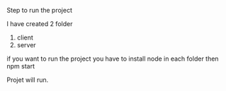 Step to run the project

I have created 2 folder 
1. client
2. server

if you want to run the project you have to install node in each folder then npm start 

Projet will run.
